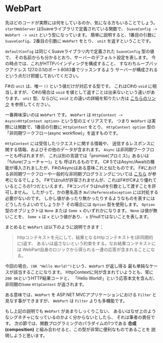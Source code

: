 WebPart
=======

先ほどのコードが実際には何をしているのか、気になる方もいることでしょう。
`startWebServer` はSuaveライブラリで定義されている関数で、
`SuaveConfig -> WebPart -> unit` という型になっています。
簡単に説明すると、1番目の引数に `SuaveConfig`、2番目の引数に `WebPart` をとり、
`unit` を返すということです。

`defaultConfig` は同じくSuaveライブラリ内で定義された `SuaveConfig` 型の値で、
その名前からも分かるとおり、サーバーのデフォルト設定を表します。
今の時点では、これがHTTPバインディングを構成すること、
すなわちループバックアドレス 127.0.0.1のポート8083番でリッスンするよう
サーバーが構成されるという点だけ把握しておいてください。

F#の `unit` は、唯一 `()` という値だけが対応する型です。
これはC#の `void` に相当しますが、
C#の場合は `void` を値として返すことは出来ないという違いがあります。
`unit` 型、ならびに `void` との違いの詳細を知りたい方は
[こちらのリンク][difffromvoid] を参照してください。

一番興味深いのは `WebPart` です。
`WebPart` は `HttpContext -> Async<HttpContext option>` という型のエイリアスです。
つまり `WebPart` は実際には関数で、1番目の引数に `HttpContext` をとり、
`HttpContext option` 型の「非同期ワークフロー(async workflow)」を返すものです。

`HttpContext` には受信したリクエストに関する情報や、
送信するレスポンスに関する情報、およびその他のデータが含まれます。
`Async` は非同期ワークフローとも呼ばれますが、
これは別の言語では「promise(プロミス)」あるいは「future(フューチャー)」とも
呼ばれるものです。
C# 5ではAsync/Awaitの機能が導入されましたが、F#のAsyncはある意味これと似たものです。
F#における非同期ワークフローや一般的な非同期プログラミングについては
[こちら][fsharpasync] が参考になるでしょう。
F#ではnullが許容されませんが、これはF#がC#より優れているところの1つだといえます。
F#コンパイラはnullを引数として渡すことを許可しません。
したがって、かの悪名高き `NullReferenceException` には対処する必要がないのです。
しかし値があったり無かったりするようなものを表すにはどうしたらよいのでしょうか？
その場合には `Option` 型を使用します。
`Option` 型のオブジェクトは `None` または `Some x` のいずれかになります。
`None` は値が無いことを、 `Some x` は `x` という値があり、
`x` がnullではないことを表します。

まとめると `WebPart` は以下のように説明できます：

> httpコンテキストを元にして、結果となるhttpコンテキストを(非同期的に)返す、
> あるいは返さないという約束をする。なお結果コンテキストには
> WebPart自身のロジックから得られる一連の応答が含まれることになる。

今回の場合、`(OK "Hello World!")`という、`WebPart` が返し得る
最も単純なケースが該当することになります。
HttpContextに何が含まれていようとも、常に`200 OK`というHTTP結果コードと、
「Hello World!」という応答本文を含んだ、非同期の`Some` `HttpContext`
が返されます。

ある意味では、`WebPart` を ASP.NET MVCアプリケーションにおける `Filter`
と見なす事ができますが、 `WebPart` は `Filter` よりも多機能です。

もし上記の説明でも `WebPart` があまりしっくりこない、
あるいはなぜ上のようなシグネチャになっているのかよく分からないとしたら、
それは筆者の責任です。
次の節では、関数プログラミングのパラダイムの1つである
**合成(composition)** と組み合わせると、この型が非常に便利なものであることを
説明しようと思います。

[difffromvoid]: https://msdn.microsoft.com/en-us/library/dd483472.aspx
[fsharpasync]: http://fsharpforfunandprofit.com/posts/concurrency-async-and-parallel/
